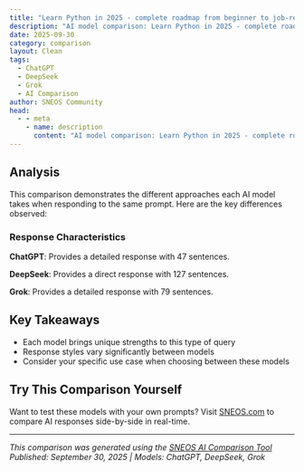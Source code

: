 ```yaml
---
title: "Learn Python in 2025 - complete roadmap from beginner to job-ready"
description: "AI model comparison: Learn Python in 2025 - complete roadmap from beginner to job-ready..."
date: 2025-09-30
category: comparison
layout: Clean
tags:
  - ChatGPT
  - DeepSeek
  - Grok
  - AI Comparison
author: SNEOS Community
head:
  - - meta
    - name: description
      content: "AI model comparison: Learn Python in 2025 - complete roadmap from beginner to job-ready..."
---
```


<ChatComparison
  title="Learn Python in 2025 - complete roadmap from beginner to job-ready"
  prompt="Learn Python in 2025 - complete roadmap from beginner to job-ready"
  :responses='{"ChatGPT": "Sure! Here\u0027s a comprehensive roadmap to learn Python in 2025, guiding you from a complete beginner to becoming job-ready:\n\n---\n\n## Learn Python in 2025: Complete Roadmap from Beginner to Job-Ready\n\n### Phase 1: Foundations (1-2 months)\n\n1. **Understand Why Python?**\n - Popular language for web dev, data science, AI, automation, more.\n - Beginner-friendly syntax, huge community, extensive libraries.\n\n2. **Set Up Your Environment**\n - Install Python 3.11\u002B (latest stable).\n - Use IDEs/editors: VS Code, PyCharm, or Jupyter Notebook.\n - Learn to use the terminal/command prompt.\n\n3. **Basic Python Syntax \u0026 Concepts**\n - Variables, data types (int, float, str, bool)\n - Operators (arithmetics, comparisons, logical)\n - Input/Output\n - Conditional statements (\u0060if\u0060, \u0060elif\u0060, \u0060else\u0060)\n - Loops (\u0060for\u0060, \u0060while\u0060)\n - Functions \u0026 scope\n - Basic error handling with \u0060try-except\u0060\n\n4. **Practice**\n - Solve simple problems on platforms like HackerRank, LeetCode (Easy), or Codewars.\n - Build small scripts (temperature converter, calculator, guess the number).\n\n### Phase 2: Intermediate Python (2 months)\n\n1. **Data Structures**\n - Lists, tuples, sets, dictionaries\n - List comprehensions, dictionary comprehensions\n - String manipulation \u0026 formatting (f-strings)\n\n2. **Modules \u0026 Packages**\n - Importing built-in modules (\u0060math\u0060, \u0060random\u0060, \u0060datetime\u0060)\n - Creating your own modules\n - Understanding PyPI and pip for installing external packages\n\n3. **File Handling**\n - Reading/writing files (txt, CSV)\n - Working with JSON\n\n4. **Object-Oriented Programming (OOP)**\n - Classes and objects\n - Attributes, methods, constructors (\u0060__init__\u0060)\n - Inheritance, polymorphism, encapsulation\n\n5. **Exception Handling \u0026 Debugging**\n - Advanced use of exceptions\n - Using debugging tools in IDEs or \u0060pdb\u0060\n\n6. **Practice**\n - Build projects like ToDo app with file persistence\n - Participate in coding challenges (medium difficulty)\n\n### Phase 3: Advanced Python \u0026 Specialization (3-4 months)\n\nChoose a field based on your interest. Consider spending time on some general advanced topics first.\n\n#### Advanced Python Topics\n- Decorators \u0026 generators\n- Context managers\n- Iterators and iterables\n- Lambda functions, map/filter/reduce\n- Multithreading and multiprocessing basics\n- Virtual environments (\u0060venv\u0060)\n\n#### Specializations to Consider:\n\n##### 1. **Web Development**\n- Frameworks: Flask (simple), then Django (full-stack)\n- REST APIs: Building and consuming APIs\n- Front-end basics: HTML, CSS, JavaScript fundamentals\n- Database basics: SQL, SQLite, PostgreSQL\n- Deployment: Heroku, Docker basics\n\n##### 2. **Data Science \u0026 Machine Learning**\n- Libraries: NumPy, Pandas, Matplotlib, Seaborn\n- Data cleaning and exploration\n- Statistics \u0026 Probability basics\n- Machine Learning: scikit-learn fundamentals\n- Deep Learning: TensorFlow or PyTorch basics\n- Projects: Kaggle competitions, data analysis reports\n\n##### 3. **Automation \u0026 Scripting**\n- Web scraping with BeautifulSoup, Scrapy\n- Automation with Selenium\n- Working with APIs (requests library)\n- Automating Excel/CSV files (openpyxl, pandas)\n- Writing command-line tools\n\n##### 4. **Game Development**\n- Using Pygame\n- Basic game mechanics and event handling\n\n### Phase 4: Build Portfolio \u0026 Get Job-Ready (2-3 months)\n\n1. **Create Projects**\n - Build at least 3-5 substantial projects in your chosen specialization.\n - Use version control (Git \u002B GitHub).\n - Write clean, documented code.\n\n2. **Learn Software Development Best Practices**\n - Testing (unit tests with unittest or pytest)\n - Code style guidelines (PEP8)\n - Design patterns basics\n\n3. **Learn About Databases**\n - SQL queries\n - ORMs like SQLAlchemy or Django ORM\n\n4. **Prepare for Technical Interviews**\n - Practice data structures and algorithms in Python\n - Solve problems on LeetCode, HackerRank (medium to hard)\n - Learn common coding interview patterns\n\n5. **Write a Resume \u0026 LinkedIn Profile**\n - Highlight your projects and skills\n - Contribute to open source if possible\n\n6. **Apply for Jobs \u0026 Internships**\n - Junior Python Developer\n - Data Analyst / Scientist roles\n - Automation Engineer\n - Internship roles to gain experience\n\n---\n\n## Additional Resources\n\n- **Python Official Docs:** https://docs.python.org/3/\n- **Interactive Learning:** \n - https://www.learnpython.org/\n - https://realpython.com/\n- **Courses:**\n - \u0022Python for Everybody\u0022 by Dr. Chuck (free on Coursera)\n - \u0022Automate the Boring Stuff with Python\u0022 by Al Sweigart (book and online)\n- **Communities:**\n - Reddit: r/learnpython\n - Stack Overflow\n - Discord servers for Python learners\n\n---\n\n## Tips for Success\n\n- Code daily, even if just small exercises.\n- Build projects that interest you personally.\n- Collaborate and ask for help.\n- Keep up with Python updates and new libraries.\n- Don\u2019t rush; build solid foundations.\n\n---\n\nIf you\u0027d like a detailed study plan with weekly goals or project ideas for your chosen specialization, just let me know!", "DeepSeek": "Of course! Here is a comprehensive, step-by-step roadmap to go from a complete beginner to a job-ready Python developer in 2025. This guide is updated for the current tech landscape, focusing on in-demand skills and modern tools.\n\n### The Philosophy of This Roadmap\nThe goal isn\u0027t just to learn Python syntax, but to build a **T-shaped skill set**: deep expertise in a core area (the vertical bar of the T) complemented by a broad understanding of related technologies (the horizontal top). We\u0027ll focus on project-based learning, as building things is the fastest way to learn and the best way to prove your skills to employers.\n\n---\n\n### Phase 1: Absolute Beginner (Weeks 1-6)\n**Goal:** Understand core programming concepts and write simple Python scripts.\n\n1. **Setup Your Environment:**\n * Install Python 3.12\u002B.\n * Use a simple code editor like **VS Code** (highly recommended) with the Python extension.\n * Learn to run Python scripts from your terminal/command prompt.\n\n2. **Core Python Syntax \u0026 Concepts:**\n * Variables \u0026 Data Types (Integers, Floats, Strings, Booleans)\n * Basic Operators (Arithmetic, Comparison, Logical)\n * Control Flow (\u0060if\u0060, \u0060elif\u0060, \u0060else\u0060 statements, \u0060while\u0060 and \u0060for\u0060 loops)\n * Data Structures: **Lists**, **Dictionaries**, Tuples, Sets (know when to use which).\n * Functions (defining, parameters, return values, scope)\n * **Practice, Practice, Practice!** Use platforms like [Exercism](https://exercism.org/), [Codewars](https://www.codewars.com/), or the beginner problems on [LeetCode](https://leetcode.com/).\n\n3. **Foundational Concepts:**\n * Error Handling (\u0060try...except\u0060 blocks)\n * Reading from and writing to files.\n * Introduction to the standard library (e.g., \u0060os\u0060, \u0060sys\u0060, \u0060datetime\u0060).\n\n**\uD83C\uDFAF Project Ideas for this Phase:**\n* A simple number-guessing game.\n* A Mad Libs-style story generator.\n* A basic command-line to-do list app.\n* A script that renames a batch of files on your computer.\n\n---\n\n### Phase 2: Thinking Like a Programmer (Weeks 7-12)\n**Goal:** Write cleaner, more efficient, and modular code.\n\n1. **Intermediate Python:**\n * **Object-Oriented Programming (OOP):** Classes, Objects, Inheritance, Encapsulation, Polymorphism. This is crucial for building larger applications.\n * **Modules \u0026 Packages:** Organizing your code into multiple files and using external packages via \u0060pip\u0060.\n * **Virtual Environments:** Learn to use \u0060venv\u0060 to manage dependencies for different projects. **This is non-negotiable.**\n\n2. **Essential Tools \u0026 Practices:**\n * **Git \u0026 GitHub:** Version control is a fundamental professional skill.\n * Learn: \u0060git init\u0060, \u0060add\u0060, \u0060commit\u0060, \u0060push\u0060, \u0060pull\u0060.\n * Create a GitHub account and start pushing your projects there.\n * **Basic Debugging:** Learn to use the debugger in VS Code instead of just using \u0060print()\u0060 statements.\n\n3. **Working with Data:**\n * **List Comprehensions, Dictionary Comprehensions.**\n * **Lambdas, \u0060map()\u0060, \u0060filter()\u0060.**\n * Introduction to working with popular data formats: **JSON** and **CSV**.\n\n**\uD83C\uDFAF Project Ideas for this Phase:**\n* A more advanced to-do list with classes for tasks and projects.\n* A web scraper using \u0060requests\u0060 and \u0060BeautifulSoup\u0060 to extract data from a website.\n* A simple currency converter that pulls exchange rates from a free API.\n\n---\n\n### Phase 3: Choosing Your Path \u0026 Diving Deep (Weeks 13-24\u002B)\n**Goal:** Specialize in a domain and build substantial projects. **Pick one path to start with.**\n\n#### Path A: Web Development (The Most Popular Path)\n1. **Backend Fundamentals:**\n * **HTTP/HTTPS:** Understand requests (GET, POST) and responses.\n * **RESTful API Principles:** What are endpoints, status codes, JSON payloads?\n2. **Web Framework:**\n * **Django (Battery-Included):** Great for monolithic applications (e.g., blogs, e-commerce, SaaS). Learn the MVT (Model-View-Template) pattern, ORM, and the built-in admin.\n * **FastAPI (Modern \u0026 High-Performance):** The 2025 favorite for building APIs. Excellent documentation, built on modern Python features (type hints), and extremely fast. Highly recommended for new projects focused on APIs.\n3. **Frontend Basics (You need this for full-stack roles):**\n * HTML, CSS, and basic JavaScript. You don\u0027t need to be an expert, but you must understand how the frontend interacts with your Python backend.\n4. **Database:**\n * **SQL:** Start with **PostgreSQL** or **SQLite**. Learn to write basic queries (\u0060SELECT\u0060, \u0060INSERT\u0060, \u0060UPDATE\u0060, \u0060JOIN\u0060).\n * **ORM:** Use Django\u0027s ORM or an independent one like **SQLAlchemy** (often used with FastAPI).\n\n**\uD83C\uDFAF Web Dev Project:** Build a fully functional web application. For example, a blog with user authentication, a portfolio site, or a simple ticket-support system.\n\n#### Path B: Data Science \u0026 Machine Learning\n1. **The Core Data Stack:**\n * **NumPy:** Foundation for numerical computing.\n * **Pandas:** **Essential.** For data manipulation and analysis.\n * **Matplotlib \u0026 Seaborn:** For data visualization.\n * **Jupyter Notebooks/Lab:** The standard environment for exploration.\n2. **Machine Learning:**\n * **Scikit-learn:** The go-to library for traditional ML algorithms (linear regression, decision trees, clustering). Learn the entire ML pipeline: data cleaning -\u003E model training -\u003E evaluation.\n3. **Introduction to Deep Learning (Optional but valuable):**\n * **PyTorch** is currently the industry and research leader. Start with the basics of tensors and build a simple image classifier.\n\n**\uD83C\uDFAF Data Science Project:** Perform an end-to-end analysis on a dataset from [Kaggle](https://www.kaggle.com/). Build a model to predict house prices or customer churn.\n\n#### Path C: DevOps / Automation / Scripting\n1. **Advanced Scripting:**\n * Automate boring tasks (file management, web scraping, sending emails).\n2. **Working with Systems:**\n * Deepen your knowledge of the OS, file systems, and networking.\n3. **Infrastructure as Code (IaC):**\n * Learn to use **Docker** to containerize your Python applications.\n * Get familiar with a CI/CD tool like **GitHub Actions**.\n4. **Cloud Fundamentals:**\n * Pick a cloud provider (**AWS** is most common, but GCP or Azure are great too). Learn to deploy a simple Python app on a service like AWS EC2 or Heroku.\n\n**\uD83C\uDFAF DevOps Project:** Create a script that automatically backs up files to cloud storage. Dockerize one of your previous web apps and deploy it.\n\n---\n\n### Phase 4: Job-Ready \u0026 Professional Polish (Ongoing)\n**Goal:** Bridge the gap between \u0022knowing how to code\u0022 and \u0022being a professional developer.\u0022\n\n1. **Testing:**\n * Write tests for your code using \u0060pytest\u0060 (the modern standard) or \u0060unittest\u0060.\n * Understand Unit Tests, Integration Tests, and the Test-Driven Development (TDD) philosophy.\n\n2. **Code Quality:**\n * **Type Hints:** Start adding type hints to your functions. This makes your code more maintainable and professional.\n * **Linting \u0026 Formatting:** Use \u0060black\u0060 (auto-formatter) and \u0060ruff\u0060 (extremely fast linter) to ensure your code is clean and consistent.\n\n3. **Pre-Interview Preparation:**\n * **Algorithms \u0026 Data Structures:** Don\u0027t ignore this. Focus on understanding core concepts (Big O, Arrays, Hash Maps, Linked Lists, Trees, Graphs) and practice common problems on LeetCode.\n * **System Design Basics:** For junior roles, be prepared to discuss how you would design a simple system (e.g., \u0022Design a URL shortener\u0022).\n\n4. **Build Your Portfolio \u0026 Network:**\n * **Polish your GitHub:** Have 3-5 presentable projects with good READMEs.\n * **Write a Technical Blog/LinkedIn Posts:** Explaining what you\u0027ve built is a powerful skill.\n * **Contribute to Open Source:** Even a tiny documentation fix counts!\n\n### Recommended Learning Resources (2025)\n\n* **Interactive Practice:** Exercism, Codewars, LeetCode\n* **Free Courses \u0026 Docs:** The official Python documentation, [FreeCodeCamp](https://www.freecodecamp.org/), [The Odin Project](https://www.theodinproject.com/) (for web dev), FastAPI/Django docs.\n* **Paid Courses (if you prefer structure):** [Zero To Mastery](https://zerotomastery.io/), [Treehouse](https://teamtreehouse.com/), [Scrimba](https://scrimba.com/).\n* **", "Grok": "Learning Python in 2025 and becoming job-ready requires a structured roadmap that takes you from a complete beginner to a skilled developer. Python remains one of the most popular programming languages due to its versatility in web development, data science, machine learning, automation, and more. Below is a complete, step-by-step roadmap to learn Python and become job-ready by 2025. This assumes you\u2019re starting with little to no programming experience and dedicates 3-4 hours daily (or 15-20 hours weekly) over 12-18 months, depending on your pace and goals.\n\n---\n\n### Phase 1: Foundation (1-2 Months)\n**Goal**: Understand Python basics and build a strong programming foundation.\n- **Why**: You need to master the fundamentals before tackling advanced topics or projects.\n\n#### Week 1-2: Getting Started with Python\n- **Install Python**: Download the latest version (Python 3.11 or newer) from python.org and set up an IDE (e.g., VS Code, PyCharm, or Jupyter Notebook).\n- **Learn the Basics**:\n - Variables and Data Types (int, float, str, bool, list, tuple, dict, set)\n - Basic Operations (arithmetic, comparison, logical)\n - Input/Output (using \u0060input()\u0060, \u0060print()\u0060)\n- **Resources**:\n - Free: Python.org official tutorial\n - Paid/Free: \u201CPython Crash Course\u201D by Eric Matthes (book)\n - Video: Corey Schafer\u2019s Python Tutorials on YouTube\n\n#### Week 3-4: Control Flow and Loops\n- **Topics**:\n - Conditional Statements (\u0060if\u0060, \u0060elif\u0060, \u0060else\u0060)\n - Loops (\u0060for\u0060, \u0060while\u0060)\n - Break, Continue, and Pass statements\n- **Practice**: Solve simple problems like calculating grades or printing patterns using loops.\n- **Resources**: Codecademy\u2019s free Python course, HackerRank Python challenges\n\n#### Week 5-6: Functions and Modules\n- **Topics**:\n - Defining Functions (\u0060def\u0060, return statements)\n - Arguments (positional, keyword, default)\n - Importing Modules (standard libraries like \u0060math\u0060, \u0060random\u0060)\n- **Mini-Project**: Build a simple calculator or a number-guessing game.\n- **Resources**: Automate the Boring Stuff with Python (free online book by Al Sweigart)\n\n#### Week 7-8: Data Structures\n- **Topics**:\n - Lists, Tuples, Dictionaries, Sets (CRUD operations)\n - List Comprehensions\n - String Manipulations\n- **Practice**: Solve problems like sorting lists or counting word frequency in a string.\n- **Resources**: LeetCode (easy Python problems), w3schools Python tutorials\n\n**End of Phase 1 Goal**: Be comfortable writing simple Python scripts and solving basic problems.\n\n---\n\n### Phase 2: Intermediate Skills (3-4 Months)\n**Goal**: Dive deeper into Python and start working on real-world applications.\n- **Why**: Intermediate skills are essential for building projects and understanding libraries used in jobs.\n\n#### Month 3: File Handling and Error Handling\n- **Topics**:\n - Reading/Writing Files (\u0060open()\u0060, \u0060with\u0060 statement)\n - Exception Handling (\u0060try\u0060, \u0060except\u0060, \u0060finally\u0060)\n- **Mini-Project**: Create a script to read a text file and count specific words or lines.\n- **Resources**: Real Python (articles and tutorials)\n\n#### Month 4: Object-Oriented Programming (OOP)\n- **Topics**:\n - Classes and Objects\n - Inheritance, Polymorphism, Encapsulation\n - Methods and Attributes\n- **Mini-Project**: Build a simple banking system with classes for accounts and transactions.\n- **Resources**: \u201CThink Python\u201D by Allen B. Downey (free book)\n\n#### Month 5: Libraries and Tools\n- **Topics**:\n - Working with \u0060numpy\u0060 and \u0060pandas\u0060 (data manipulation for beginners)\n - Basics of \u0060requests\u0060 (for API calls)\n - Virtual Environments (\u0060venv\u0060)\n- **Mini-Project**: Fetch data from a public API (e.g., weather data) and display it.\n- **Resources**: DataCamp or Kaggle for \u0060numpy\u0060/\u0060pandas\u0060 tutorials, freeCodeCamp videos\n\n#### Month 6: Basic Automation and Scripting\n- **Topics**:\n - Automate tasks using Python (e.g., file renaming, sending emails with \u0060smtplib\u0060)\n - Basics of Regular Expressions (\u0060re\u0060 module)\n- **Mini-Project**: Write a script to automate organizing files in a folder by extension.\n- **Resources**: Automate the Boring Stuff with Python (book/course)\n\n**End of Phase 2 Goal**: Build small utility projects and understand how Python interacts with external data and systems.\n\n---\n\n### Phase 3: Specialization (4-5 Months)\n**Goal**: Choose a career path and master relevant tools and frameworks.\n- **Why**: Python jobs often require expertise in a specific domain (web dev, data science, etc.).\n\n#### Choose a Specialization (Focus on one based on interest/job demand):\n1. **Web Development** (Django/Flask)\n - Learn: HTML/CSS basics, Flask or Django framework, REST APIs, databases (SQLite/MySQL)\n - Project: Build a blog or to-do app with user authentication.\n - Resources: Flask Mega-Tutorial by Miguel Grinberg, Django for Beginners (book)\n - Job Roles: Web Developer, Backend Engineer\n\n2. **Data Science \u0026 Machine Learning**\n - Learn: \u0060numpy\u0060, \u0060pandas\u0060, \u0060matplotlib\u0060/\u0060seaborn\u0060 (data visualization), \u0060scikit-learn\u0060 (ML basics)\n - Project: Analyze a dataset (e.g., Titanic on Kaggle) and predict outcomes using ML.\n - Resources: Kaggle free courses, Coursera\u2019s \u201CPython for Data Science\u201D by IBM\n - Job Roles: Data Analyst, Data Scientist, ML Engineer\n\n3. **Automation \u0026 DevOps**\n - Learn: Scripting for automation, \u0060selenium\u0060 (web scraping), basics of Docker, and Linux commands\n - Project: Automate a web task (e.g., scraping data) or set up a simple CI/CD pipeline.\n - Resources: Automate the Boring Stuff, Udemy courses on Python automation\n - Job Roles: Automation Engineer, DevOps Engineer\n\n4. **Game Development** (optional niche)\n - Learn: \u0060pygame\u0060 library for 2D games\n - Project: Create a simple game like Snake or Tic-Tac-Toe.\n - Resources: Invent with Python (free resources)\n - Job Roles: Game Developer\n\n**End of Phase 3 Goal**: Complete at least 2-3 portfolio projects in your chosen domain to showcase skills.\n\n---\n\n### Phase 4: Advanced Skills \u0026 Job Preparation (2-3 Months)\n**Goal**: Polish skills, understand production-level code, and prepare for job applications.\n- **Why**: Employers value practical experience, problem-solving, and soft skills.\n\n#### Month 9-10: Advanced Topics and Best Practices\n- **Topics**:\n - Version Control with Git/GitHub (learn branching, commits, pull requests)\n - Testing in Python (\u0060unittest\u0060, \u0060pytest\u0060)\n - Writing Clean Code (PEP 8 standards)\n - Basics of Databases (SQL with Python using \u0060sqlite3\u0060 or \u0060SQLAlchemy\u0060)\n- **Project**: Contribute to an open-source project on GitHub or refactor an old project for better code quality.\n- **Resources**: GitHub Learning Lab, \u201CClean Code\u201D by Robert C. Martin (principles)\n\n#### Month 11: Build a Portfolio\n- Create a GitHub profile with 3-5 well-documented projects.\n- Write a detailed README for each project (problem, solution, tech stack).\n- Host web projects using free platforms like Heroku or Netlify (if applicable).\n- **Tip**: Include projects that solve real-world problems (e.g., an expense tracker, data dashboard).\n\n#### Month 12: Job Preparation\n- **Coding Interviews**:\n - Practice on LeetCode, HackerRank, or Codewars (focus on medium-level problems).\n - Revise data structures (stacks, queues) and algorithms (sorting, searching).\n- **Resume \u0026 LinkedIn**:\n - Build a tech resume highlighting projects, skills, and certifications.\n - Optimize LinkedIn with keywords (e.g., \u201CPython Developer\u201D, \u201CData Analyst\u201D).\n- **Networking**:\n - Join Python communities (Reddit, Discord, local meetups).\n - Attend virtual/in-person hackathons or tech events.\n- **Freelancing (Optional)**: Take small gigs on Upwork or Fiverr to gain experience.\n- **Mock Interviews**: Use platforms like Interviewing.io or Pramp to simulate technical interviews.\n\n**Certifications (Optional but Helpful)**:\n- Python Institute (PCPP \u2013 Professional Certification)\n- Microsoft\u2019s Python Certification\n- Coursera/ edX courses with certificates\n\n**End of Phase 4 Goal**: Apply for entry-level Python roles with confidence and a strong portfolio.\n\n---\n\n### Additional Tips for 2025\n1. **Stay Updated**: Follow Python blogs (Real Python, PyCon talks) for trends. In 2025, expect advancements in AI tools (e.g., GitHub Copilot) and Python\u2019s use in quantum computing\u2014explore if relevant.\n2. **AI Tools**: Use tools like ChatGPT or Google Gemini for debugging and learning, but don\u2019t rely on them for core understanding.\n3. **Soft Skills**: Work on communication and teamwork, often tested in interviews.\n4. **Job Market Research**: Target roles based on demand (e.g., Data Science and Web Dev are often high-demand areas).\n\n---\n\n### Sample Timeline (12-18 Months)\n- **Month 1-2**: Basics (Phase 1)\n- **Month 3-6**: Intermediate Skills (Phase 2)\n- **Month 7-10**: Specialization \u0026 Projects ("}' 
  published-date="22:46"
/>

## Analysis

This comparison demonstrates the different approaches each AI model takes when responding to the same prompt. Here are the key differences observed:

### Response Characteristics

**ChatGPT**: Provides a detailed response with 47 sentences. 

**DeepSeek**: Provides a direct response with 127 sentences. 

**Grok**: Provides a detailed response with 79 sentences. 

## Key Takeaways

- Each model brings unique strengths to this type of query
- Response styles vary significantly between models
- Consider your specific use case when choosing between these models

## Try This Comparison Yourself

Want to test these models with your own prompts? Visit [SNEOS.com](https://sneos.com) to compare AI responses side-by-side in real-time.

---

*This comparison was generated using the [SNEOS AI Comparison Tool](https://sneos.com)*
*Published: September 30, 2025 | Models: ChatGPT, DeepSeek, Grok*
